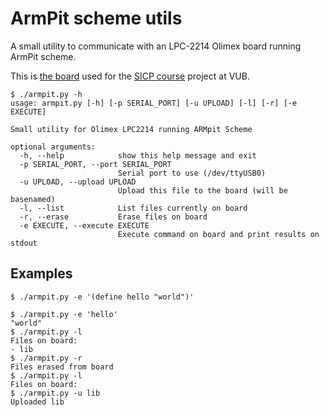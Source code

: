 # ArmPit scheme utils

A small utility to communicate with an LPC-2214 Olimex board running ArmPit
scheme. 

This is [the board](http://prog.vub.ac.be/~cderoove/project/armpit_scheme.pdf)
used for the [SICP course](http://soft.vub.ac.be/soft/content/structure-and-interpretation-computer-programs-taught-english)
project at VUB.

    $ ./armpit.py -h
    usage: armpit.py [-h] [-p SERIAL_PORT] [-u UPLOAD] [-l] [-r] [-e EXECUTE]

    Small utility for Olimex LPC2214 running ARMpit Scheme

    optional arguments:
      -h, --help            show this help message and exit
      -p SERIAL_PORT, --port SERIAL_PORT
                            Serial port to use (/dev/ttyUSB0)
      -u UPLOAD, --upload UPLOAD
                            Upload this file to the board (will be basenamed)
      -l, --list            List files currently on board
      -r, --erase           Erase files on board
      -e EXECUTE, --execute EXECUTE
                            Execute command on board and print results on stdout

## Examples

    $ ./armpit.py -e '(define hello "world")'
    
    $ ./armpit.py -e 'hello'
    "world"
    $ ./armpit.py -l
    Files on board:
    - lib
    $ ./armpit.py -r
    Files erased from board
    $ ./armpit.py -l
    Files on board:
    $ ./armpit.py -u lib
    Uploaded lib
